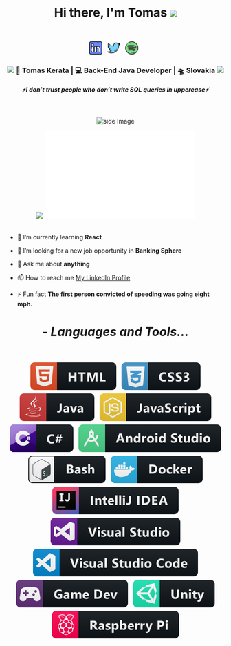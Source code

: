 <div align="center">
   <h1>Hi there, I'm Tomas <img src="https://media.giphy.com/media/hvRJCLFzcasrR4ia7z/giphy.gif" width="25px"> </h1>
</div><br>

<p align='center'>
   <a href="https://bit.ly/3Dkpikx"><img height="30" src="https://raw.githubusercontent.com/8bithemant/8bithemant/master/linkedin.png?raw=true"></a>&nbsp;&nbsp;
   <a href="https://twitter.com/kerkykerkyy"><img height="30" src="https://raw.githubusercontent.com/8bithemant/8bithemant/master/twitter.png?raw=true"></a>&nbsp;&nbsp;
   <a href="https://open.spotify.com/user/3143nbjnjivwringlqnoglzeby5i?si=ofDQyCCsSM6NsSh0ontcaw&utm_source=copy-link
   "><img height="30" src="https://raw.githubusercontent.com/8bithemant/8bithemant/master/spotify.png?raw=true"></a>&nbsp;&nbsp;
</p>
 
 <div align="center">
   <h3><img src="https://media.giphy.com/media/WUlplcMpOCEmTGBtBW/giphy.gif" width="30"> 🙎 Tomas Kerata | 💻 Back-End Java Developer | 🛸 Slovakia <img                    src="https://media.giphy.com/media/WUlplcMpOCEmTGBtBW/giphy.gif" width="30"></h3>
</div>

<h4 align="center">
   <i>⚡️I don’t trust people who don’t write SQL queries in uppercase⚡️</i>
</h4><br>
  
<p align="center">
  <img src="https://github.com/sciencepal/sciencepal/blob/master/assets/life_balance.gif" alt="side Image" width="320" height="auto"/>
</p>

<div align="center">
   <img src="https://github-readme-stats.vercel.app/api?username=kerkykerky&show_icons=true&theme=gotham&hide=stars,issues" width="350" />
   <img src="https://raw.githubusercontent.com/itgoyo/github-stats-transparent/output/generated/languages.svg" width="350" />
</div>
</br>

- 🌱 I’m currently learning **React**

- 🤝 I’m looking for a new job opportunity in **Banking Sphere**

- 💬 Ask me about **anything**

- 📫 How to reach me <a href="https://bit.ly/3Dkpikx">My LinkedIn Profile</a>

- ⚡ Fun fact **The first person convicted of speeding was going eight mph.**

<h1 align="center">
   <i>- Languages and Tools...</i>
</h1><br>

<p align="center">
  <!-- For more icons please follow  https://github.com/MikeCodesDotNET/ColoredBadges -->
  <img src="/svg/dev/languages/html.svg" alt="html" style="vertical-align:top; margin:4px">    
  <img src="/svg/dev/languages/css3.svg" alt="css" style="vertical-align:top; margin:4px">
  <img src="/svg/dev/languages/java.svg" alt="java" style="vertical-align:top; margin:4px">
  <img src="/svg/dev/languages/js.svg" alt="jvs" style="vertical-align:top; margin:4px">
  <img src="/svg/dev/languages/csharp.svg" alt="c#" style="vertical-align:top; margin:4px">
  <img src="/svg/dev/tools/android_studio.svg" alt="androidstudio" style="vertical-align:top; margin:4px">
  <img src="/svg/dev/tools/bash.svg" alt="bash" style="vertical-align:top; margin:4px">
  <img src="/svg/dev/tools/docker.svg" alt="docker" style="vertical-align:top; margin:4px">
  <img src="/svg/dev/tools/jetbrains_intellij.svg" alt="intelij" style="vertical-align:top; margin:4px">
  <img src="/svg/dev/tools/visualstudio.svg" alt="VS" style="vertical-align:top; margin:4px">
  <img src="/svg/dev/tools/visualstudio_code.svg" alt="VSC" style="vertical-align:top; margin:4px">
  <img src="/svg/dev/misc/gamedev.svg" alt="gameDev" style="vertical-align:top; margin:4px">
  <img src="/svg/dev/frameworks/unity.svg" alt="unity" style="vertical-align:top; margin:4px">
  <img src="/svg/dev/devices/raspberrypi.svg" alt="raspberry" style="vertical-align:top; margin:4px">
 </p>
